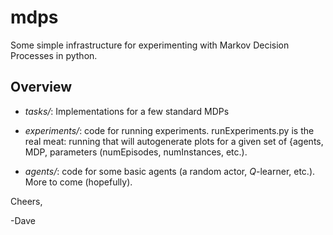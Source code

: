 # mdps
Some simple infrastructure for experimenting with Markov Decision Processes in python.

## Overview

* _tasks/_: Implementations for a few standard MDPs

* _experiments/_: code for running experiments. runExperiments.py is the real meat: running that will autogenerate plots for a given set of {agents, MDP, parameters (numEpisodes, numInstances, etc.).

* _agents/_: code for some basic agents (a random actor, _Q_-learner, etc.). More to come (hopefully).

Cheers,

-Dave